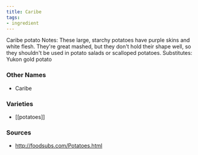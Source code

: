 ```yaml
---
title: Caribe
tags:
- ingredient
---
```

Caribe potato Notes: These large, starchy potatoes have purple skins and white flesh. They're great mashed, but they don't hold their shape well, so they shouldn't be used in potato salads or scalloped potatoes. Substitutes: Yukon gold potato

### Other Names

* Caribe

### Varieties

* [[potatoes]]

### Sources
* http://foodsubs.com/Potatoes.html
